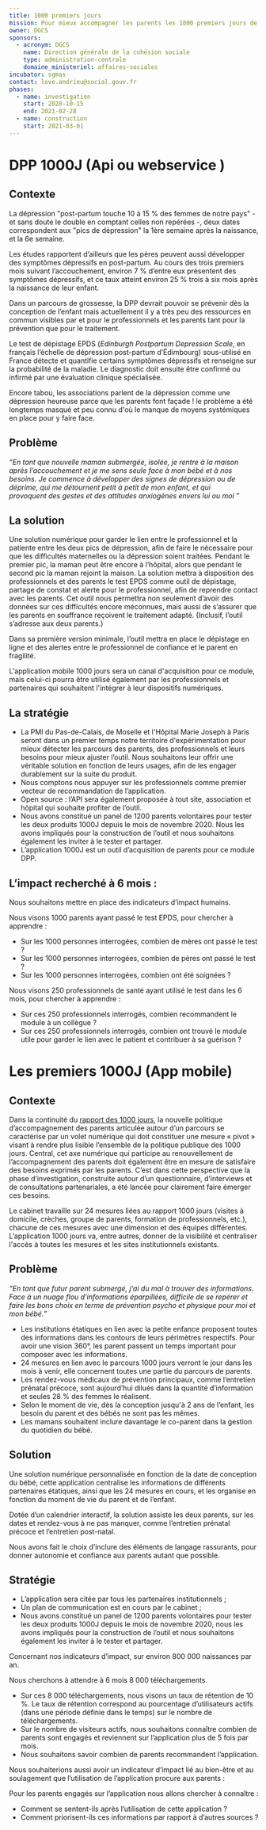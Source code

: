```yaml
---
title: 1000 premiers jours
mission: Pour mieux accompagner les parents les 1000 premiers jours de l’enfant !
owner: DGCS
sponsors:
  - acronym: DGCS
    name: Direction générale de la cohésion sociale
    type: administration-centrale
    domaine_ministeriel: affaires-sociales
incubator: sgmas
contact: love.andrieu@social.gouv.fr
phases:
  - name: investigation
    start: 2020-10-15
    end: 2021-02-28
  - name: construction
    start: 2021-03-01
---
```

# DPP 1000J (Api ou webservice )

## Contexte 

La dépression "post-partum touche 10 à 15 % des femmes de notre pays" - et sans doute le double en comptant celles non repérées -, deux dates correspondent aux "pics de dépression" la 1ère semaine après la naissance, et la 6e semaine.

Les études rapportent d’ailleurs que les pères peuvent aussi développer des symptômes dépressifs en post-partum. Au cours des trois premiers mois suivant l’accouchement, environ 7 % d’entre eux présentent des symptômes dépressifs, et ce taux atteint environ 25 % trois à six mois après la naissance de leur enfant.

Dans un parcours de grossesse, la DPP devrait pouvoir se prévenir dès la conception de l’enfant mais actuellement il y a très peu des ressources en commun visibles par et pour le professionnels et les parents tant pour la prévention que pour le traitement.

Le test de dépistage EPDS (_Edinburgh Postpartum Depression Scale_, en français l’échelle de dépression post-partum d’Édimbourg) sous-utilisé en France détecte et quantifie certains symptômes dépressifs et renseigne sur la probabilité de la maladie. Le diagnostic doit ensuite être confirmé ou infirmé par une évaluation clinique spécialisée.

Encore tabou, les associations parlent de la dépression comme une dépression heureuse parce que les parents font façade ! le problème a été longtemps masqué et peu connu d'où le manque de moyens systémiques en place pour y faire face.

## Problème

*“En tant que nouvelle maman submergée, isolée, je rentre à la maison après l’accouchement et je me sens seule face à mon bébé et à nos besoins. Je commence à développer des signes de dépression ou de déprime, qui me détournent petit à petit de mon enfant, et qui provoquent des gestes et des attitudes anxiogènes envers lui ou moi ”*

## La solution

Une solution numérique pour garder le lien entre le professionnel et la patiente entre les deux pics de dépression, afin de faire le nécessaire pour que les difficultés maternelles ou la dépression soient traitées. Pendant le premier pic, la maman peut être encore à l’hôpital, alors que pendant le second pic la maman rejoint la maison. La solution mettra à disposition des professionnels et des parents le test EPDS comme outil de dépistage, partage de constat et alerte pour le professionnel, afin de reprendre contact avec les parents. Cet outil nous permettra non seulement d’avoir des données sur ces difficultés encore méconnues, mais aussi de s’assurer que les parents en souffrance reçoivent le traitement adapté. (Inclusif, l’outil s’adresse aux deux parents.)

Dans sa première version minimale, l’outil mettra en place le dépistage en ligne et des alertes entre le professionnel de confiance et le parent en fragilité. 

L'application mobile 1000 jours sera un canal d'acquisition pour ce module, mais celui-ci pourra être utilisé également par les professionnels et partenaires qui souhaitent l'intégrer à leur dispositifs numériques.

## La stratégie

* La PMI du Pas-de-Calais, de Moselle et l'Hôpital Marie Joseph à Paris seront dans un premier temps notre territoire d'expérimentation pour mieux détecter les parcours des parents, des professionnels et leurs besoins pour mieux ajuster l’outil. Nous souhaitons leur offrir une véritable solution en fonction de leurs usages, afin de les engager durablement sur la suite du produit.
* Nous comptons nous appuyer sur les professionnels comme premier vecteur de recommandation de l’application.
* Open source : l’API sera également proposée à tout site, association et hôpital qui souhaite profiter de l’outil.
* Nous avons constitué un panel de 1200 parents volontaires pour tester les deux produits 1000J depuis le mois de novembre 2020. Nous les avons impliqués pour la construction de l’outil et nous souhaitons également les inviter à le tester et partager.
* L’application 1000J est un outil d’acquisition de parents pour ce module DPP.

## L’impact recherché à 6 mois :

Nous souhaitons mettre en place des indicateurs d’impact humains.

Nous visons 1000 parents ayant passé le test EPDS, pour chercher à apprendre :

* Sur les 1000 personnes interrogées, combien de mères ont passé le test ?
* Sur les 1000 personnes interrogées, combien de pères ont passé le test ?
* Sur les 1000 personnes interrogées, combien ont été soignées ?

Nous visons 250 professionnels de santé ayant utilisé le test dans les 6 mois, pour chercher à apprendre :

* Sur ces 250 professionnels interrogés, combien recommandent le module à un collègue ? 
* Sur ces 250 professionnels interrogés, combien ont trouvé le module utile pour garder le lien avec le patient et contribuer à sa guérison ?



# Les premiers 1000J (App mobile)

## Contexte 

Dans la continuité du [rapport des 1000 jours](https://solidarites-sante.gouv.fr/affaires-sociales/familles-enfance/pacte-pour-l-enfance/1000jours/article/le-rapport-des-1000-premiers-jours-une-commission-d-experts-a-l-appui#:~:text=de%20soins%20num%C3%A9riques%22-,Le%20rapport%20des%201000%20premiers%20jours%20%3A%20une,d'experts%20%C3%A0%20l'appui&text=La%20pr%C3%A9paration%20du%20parcours%201000,par%20le%20neuropsychiatre%20Boris%20Cyrulnik.), la nouvelle politique d’accompagnement des parents articulée autour d’un parcours se caractérise par un volet numérique qui doit constituer une mesure « pivot » visant à rendre plus lisible l’ensemble de la politique publique des 1000 jours. Central, cet axe numérique qui participe au renouvellement de l’accompagnement des parents doit également être en mesure de satisfaire des besoins exprimés par les parents. C’est dans cette perspective que la phase d’investigation, construite autour d’un questionnaire, d’interviews et de consultations partenariales, a été lancée pour clairement faire émerger ces besoins. 

Le cabinet travaille sur 24 mesures liées au rapport 1000 jours (visites à domicile, crèches, groupe de parents, formation de professionnels, etc.), chacune de ces mesures avec une dimension et des équipes différentes. L’application 1000 jours va, entre autres, donner de la visibilité et centraliser l'accès à toutes les mesures et les sites institutionnels existants. 

## Problème

*“En tant que futur parent submergé, j'ai du mal à trouver des informations. Face à un nuage flou d’informations éparpillées, difficile de se repérer et faire les bons choix en terme de prévention psycho et physique pour moi et mon bébé.”*

* Les institutions étatiques en lien avec la petite enfance proposent toutes des informations dans les contours de leurs périmètres respectifs. Pour avoir une vision 360°, les parent passent un temps important pour composer avec les informations.
* 24 mesures en lien avec le parcours 1000 jours verront le jour dans les mois à venir, elle concernent toutes une partie du parcours de parents.
* Les rendez-vous médicaux de prévention principaux, comme l’entretien prénatal précoce, sont aujourd’hui dilués dans la quantité d’information et seules 28 % des femmes le réalisent.
* Selon le moment de vie, dès la conception jusqu'à 2 ans de l’enfant, les besoin du parent et des bébés ne sont pas les mêmes.
* Les mamans souhaitent inclure davantage le co-parent dans la gestion du quotidien du bébé.

## Solution

Une solution numérique personnalisée en fonction de la date de conception du bébé, cette application centralise les informations de différents partenaires étatiques, ainsi que les 24 mesures en cours, et les organise en fonction du moment de vie du parent et de l’enfant.

Dotée d’un calendrier interactif, la solution assiste les deux parents, sur les dates et rendez-vous à ne pas manquer, comme l’entretien prénatal précoce et l’entretien post-natal.

Nous avons fait le choix d’inclure des éléments de langage rassurants, pour donner autonomie et confiance aux parents autant que possible.

## Stratégie

* L’application sera citée par tous les partenaires institutionnels ;
* Un plan de communication est en cours par le cabinet ;
* Nous avons constitué un panel de 1200 parents volontaires pour tester les deux produits 1000J depuis le mois de novembre 2020, nous les avons impliqués pour la construction de l’outil et nous souhaitons également les inviter à le tester et partager.

Concernant nos indicateurs d’impact, sur environ 800 000 naissances par an.

Nous cherchons à attendre à 6 mois 8 000 téléchargements.

* Sur ces 8 000 téléchargements, nous visons un taux de rétention de 10 %. Le taux de rétention correspond au pourcentage d’utilisateurs actifs (dans une période définie dans le temps) sur le nombre de téléchargements.
* Sur le nombre de visiteurs actifs, nous souhaitons connaître combien de parents sont engagés et reviennent sur l’application plus de 5 fois par mois.
* Nous souhaitons savoir combien de parents recommandent l’application.

Nous souhaiterions aussi avoir un indicateur d’impact lié au bien-être et au soulagement que l’utilisation de l’application procure aux parents :

Pour les parents engagés sur l’application nous allons chercher à connaître :

* Comment se sentent-ils après l’utilisation de cette application ?
* Comment priorisent-ils ces informations par rapport à d’autres sources ?
